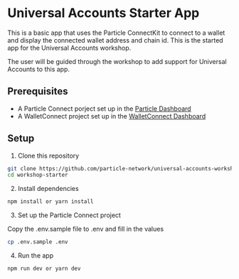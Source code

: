 # Universal Accounts Starter App

This is a basic app that uses the Particle ConnectKit to connect to a wallet and display the connected wallet address and chain id. This is the started app for the Universal Accounts workshop. 

The user will be guided through the workshop to add support for Universal Accounts to this app.

## Prerequisites

- A Particle Connect porject set up in the [Particle Dashboard](https://dashboard.particle.network/)
- A WalletConnect project set up in the [WalletConnect Dashboard](https://cloud.reown.com/)

## Setup

1. Clone this repository

```bash
git clone https://github.com/particle-network/universal-accounts-workshop.git
cd workshop-starter
```

2. Install dependencies

```bash
npm install or yarn install
```

3. Set up the Particle Connect project

Copy the .env.sample file to .env and fill in the values
```bash
cp .env.sample .env
```

4. Run the app

```bash
npm run dev or yarn dev
```
